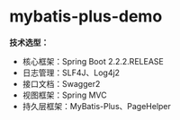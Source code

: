 # mybatis-plus-demo
**技术选型：** 
- 核心框架：Spring Boot 2.2.2.RELEASE
- 日志管理：SLF4J、Log4j2
- 接口文档：Swagger2
- 视图框架：Spring MVC
- 持久层框架：MyBatis-Plus、PageHelper
<br> 
 